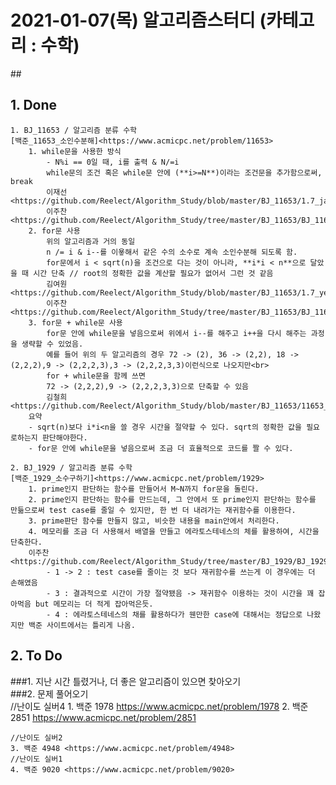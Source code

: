 # 2021-01-07(목) 알고리즘스터디 (카테고리 : 수학)<br>
##<br>
## 1. Done
	1. BJ_11653 / 알고리즘 분류 수학
	[백준_11653_소인수분해]<https://www.acmicpc.net/problem/11653>
		1. while문을 사용한 방식
			- N%i == 0일 때, i를 출력 & N/=i
			while문의 조건 혹은 while문 안에 (**i>=N**)이라는 조건문을 추가함으로써, break
			이재선<https://github.com/Reelect/Algorithm_Study/blob/master/BJ_11653/1.7_jaesun.cpp>
			이주찬<https://github.com/Reelect/Algorithm_Study/tree/master/BJ_11653/BJ_11653_LJC>
		2. for문 사용
			위의 알고리즘과 거의 동일
			n /= i & i--를 이욯해서 같은 수의 소수로 계속 소인수분해 되도록 함.
			for문에서 i < sqrt(n)을 조건으로 다는 것이 아니라, **i*i < n**으로 달았을 때 시간 단축 // root의 정확한 값을 계산할 필요가 없어서 그런 것 같음
			김여원<https://github.com/Reelect/Algorithm_Study/blob/master/BJ_11653/1.7_yeowon.cpp>
			이주찬<https://github.com/Reelect/Algorithm_Study/tree/master/BJ_11653/BJ_11653_LJC>
		3. for문 + while문 사용
			for문 안에 while문을 넣음으로써 위에서 i--를 해주고 i++을 다시 해주는 과정을 생략할 수 있었음.
			예를 들어 위의 두 알고리즘의 경우 72 -> (2), 36 -> (2,2), 18 -> (2,2,2),9 -> (2,2,2,3),3 -> (2,2,2,3,3)이런식으로 나오지만<br>
			for + while문을 함께 쓰면
			72 -> (2,2,2),9 -> (2,2,2,3,3)으로 단축할 수 있음
			김철희<https://github.com/Reelect/Algorithm_Study/blob/master/BJ_11653/11653_fe.cpp>
		요약 
		- sqrt(n)보다 i*i<n을 쓸 경우 시간을 절약할 수 있다. sqrt의 정확한 값을 필요로하는지 판단해야한다.
		- for문 안에 while문을 넣음으로써 조금 더 효율적으로 코드를 짤 수 있다.

	2. BJ_1929 / 알고리즘 분류 수학
	[백준_1929_소수구하기]<https://www.acmicpc.net/problem/1929>
		1. prime인지 판단하는 함수를 만들어서 M~N까지 for문을 돌린다.
		2. prime인지 판단하는 함수를 만드는데, 그 안에서 또 prime인지 판단하는 함수를 만듦으로써 test case를 줄일 수 있지만, 한 번 더 내려가는 재귀함수를 이용한다.
		3. prime판단 함수를 만들지 않고, 비슷한 내용을 main안에서 처리한다.
		4. 메모리를 조금 더 사용해서 배열을 만들고 에라토스테네스의 체를 활용하여, 시간을 단축한다.
		이주찬<https://github.com/Reelect/Algorithm_Study/tree/master/BJ_1929/BJ_1929_LJC>
			- 1 -> 2 : test case를 줄이는 것 보다 재귀함수를 쓰는게 이 경우에는 더 손해였음
			- 3 : 결과적으로 시간이 가장 절약됐음 -> 재귀함수 이용하는 것이 시간을 꽤 잡아먹음 but 메모리는 더 적게 잡아먹은듯.
			- 4 : 에라토스테네스의 채를 활용하다가 웬만한 case에 대해서는 정답으로 나왔지만 백준 사이트에서는 틀리게 나옴.

## 2. To Do
###1. 지난 시간 틀렸거나, 더 좋은 알고리즘이 있으면 찾아오기<br>
###2. 문제 풀어오기<br>
	//난이도 실버4
	1. 백준 1978 <https://www.acmicpc.net/problem/1978>
	2. 백준 2851 <https://www.acmicpc.net/problem/2851>
	
	//난이도 실버2
	3. 백준 4948 <https://www.acmicpc.net/problem/4948>
	//난이도 실버1
	4. 백준 9020 <https://www.acmicpc.net/problem/9020>

